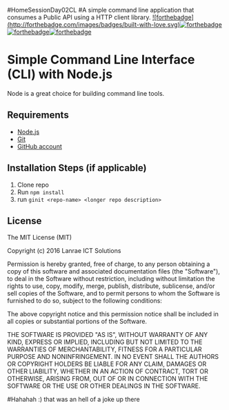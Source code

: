 #HomeSessionDay02CL
#A simple command line application that consumes a Public API using a HTTP client library.
 [![forthebadge] (http://forthebadge.com/images/badges/built-with-love.svg)](http://forthebadge.com)[![forthebadge](http://forthebadge.com/images/badges/uses-js.svg)](http://forthebadge.com)[![forthebadge](http://forthebadge.com/images/badges/uses-git.svg)](http://forthebadge.com)[![forthebadge](http://forthebadge.com/images/badges/no-ragrets.svg)](http://forthebadge.com)

 # Simple Command Line Interface (CLI) with Node.js

Node is a great choice for building command line tools. 

## Requirements

* [Node.js](http://nodejs.org/)
* [Git](https://git-scm.com/)
* [GitHub account](https://github.com/)

## Installation Steps (if applicable)

1. Clone repo
2. Run `npm install`
3. run `ginit <repo-name> <longer repo description>`

## License

The MIT License (MIT)

Copyright (c) 2016 Lanrae ICT Solutions

Permission is hereby granted, free of charge, to any person obtaining a copy of this software and associated documentation files (the "Software"), to deal in the Software without restriction, including without limitation the rights to use, copy, modify, merge, publish, distribute, sublicense, and/or sell copies of the Software, and to permit persons to whom the Software is furnished to do so, subject to the following conditions:

The above copyright notice and this permission notice shall be included in all copies or substantial portions of the Software.

THE SOFTWARE IS PROVIDED "AS IS", WITHOUT WARRANTY OF ANY KIND, EXPRESS OR IMPLIED, INCLUDING BUT NOT LIMITED TO THE WARRANTIES OF MERCHANTABILITY, FITNESS FOR A PARTICULAR PURPOSE AND NONINFRINGEMENT. IN NO EVENT SHALL THE AUTHORS OR COPYRIGHT HOLDERS BE LIABLE FOR ANY CLAIM, DAMAGES OR OTHER LIABILITY, WHETHER IN AN ACTION OF CONTRACT, TORT OR OTHERWISE, ARISING FROM, OUT OF OR IN CONNECTION WITH THE SOFTWARE OR THE USE OR OTHER DEALINGS IN THE SOFTWARE.


#Hahahah :) that was an hell of a joke up there 



